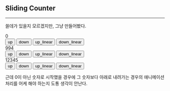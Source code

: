 ## Sliding Counter

---

쓸데가 있을지 모르겠지만, 그냥 만들어봤다.

<div id="counter">0</div>
<input type="button" value="up" onclick="counterUp_once(document.querySelector('#counter'))">
<input type="button" value="down" onclick="counterDown_once(document.querySelector('#counter'))">
<input type="button" value="up_linear" onclick="counterUp_linear(document.querySelector('#counter'))">
<input type="button" value="down_linear" onclick="counterDown_linear(document.querySelector('#counter'))">

<div id="counter2">994</div>
<input type="button" value="up" onclick="counterUp_once(document.querySelector('#counter2'))">
<input type="button" value="down" onclick="counterDown_once(document.querySelector('#counter2'))">
<input type="button" value="up_linear" onclick="counterUp_linear(document.querySelector('#counter2'))">
<input type="button" value="down_linear" onclick="counterDown_linear(document.querySelector('#counter2'))">

<div id="counter1">12345</div>
<input type="button" value="up" onclick="counterUp_once(document.querySelector('#counter1'))">
<input type="button" value="down" onclick="counterDown_once(document.querySelector('#counter1'))">
<input type="button" value="up_linear" onclick="counterUp_linear(document.querySelector('#counter1'))">
<input type="button" value="down_linear" onclick="counterDown_linear(document.querySelector('#counter1'))">

<script src="/counter.js"></script>
<script src="/counter_exec.js"></script>

근데 0이 아닌 숫자로 시작했을 경우에 그 숫자보다 아래로 내려가는 경우의 애니메이션 처리를 어케 해야 하는지 도통 생각이 안난다.